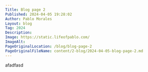 ```yaml
---
Title: Blog page 2
Published: 2024-04-05 19:28:02
Author: Pablo Morales
Layout: blog
Tag: 2024
Description: 
Image: https://static.lifeofpablo.com/
ImageAlt: 
PageOriginalLocation: /blog/blog-page-2
PageOriginalFileName: content/2-blog/2024-04-05-blog-page-2.md
---
```

afadfasd
